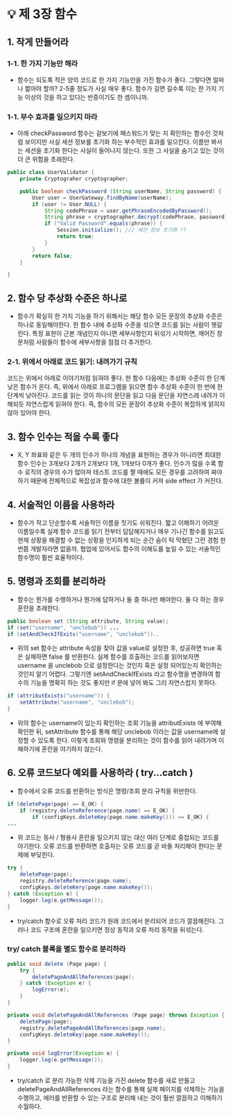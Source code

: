 # 💡 제 3장 함수

## 1. 작게 만들어라

### 1-1. 한 가지 기능만 해라

- 함수는 되도록 적은 양의 코드로 한 가지 기능만을 가진 함수가 좋다. 그렇다면 얼마나 짧아야 할까? 2-5줄 정도가 사실 매우 좋다. 함수가 길면 길수록 이는 한 가지 기능 이상의 것을 하고 있다는 반증이기도 한 셈이니까.

### 1-1. 부수 효과를 일으키지 마라

- 아래 checkPassword 함수는 겉보기에 패스워드가 맞는 지 확인하는 함수인 것처럼 보이지만 사실 세션 정보를 초기화 하는 부수적인 효과를 일으킨다. 이름만 봐서는 세션을 초기화 한다는 사실이 들어나지 않는다. 또한 그 사실을 숨기고 있는 것이 더 큰 위험을 초래한다.

```java
public class UserValidator {
	private Cryptograher cryptographer;

	public boolean checkPassword (String userName, String password) {
		User user = UserGateway.findByName(userName);
		if (user != User.NULL) {
			String codePhrase = user.getPhraseEncodedByPassword();
			String phrase = cryptographer.decrypt(codePhrase, password);
			if ("Valid Password".equals(phrase)) {
				Session.initialize(); /// 세션 정보 초기화 !?
				return true;
			}
		}
		return false;
	}

}
```

## 2. 함수 당 추상화 수준은 하나로

- 함수가 확실히 한 가지 기능을 하기 위해서는 해당 함수 모든 문장의 추상화 수준은 하나로 동일해야한다. 한 함수 내에 추상화 수준을 섞으면 코드를 읽는 사람이 헷갈린다. 특정 표현이 근본 개념인지 아니면 세부사항인지 뒤섞기 시작하면, 깨어진 창문처럼 사람들이 함수에 세부사항을 점점 더 추가한다.

### 2-1. 위에서 아래로 코드 읽기: 내려가기 규칙

코드는 위에서 아래로 이야기처럼 읽혀야 좋다. 한 함수 다음에는 추상화 수준이 한 단계 낮은 함수가 온다. 즉, 위에서 아래로 프로그램을 읽으면 함수 추상화 수준이 한 번에 한 단계씩 낮아진다. 코드를 읽는 것이 하나의 문단을 읽고 다음 문단을 자연스레 내려가 이해되듯 자연스럽게 읽혀야 한다. 즉, 함수의 모든 문장이 추상화 수준이 복잡하게 얽히지 않아 있어야 한다.

## 3. 함수 인수는 적을 수록 좋다

- X, Y 좌표와 같은 두 개의 인수가 하나의 개념을 표현하는 경우가 아니라면 최대한 함수 인수는 3개보다 2개가 2개보다 1개, 1개보다 0개가 좋다. 인수가 많을 수록 함수 로직의 경우의 수가 많아져 테스트 코드를 짤 때에도 모든 경우를 고려하여 짜야 하기 때문에 전체적으로 복잡성과 함수에 대한 볼륨이 커져 side effect 가 커진다.

## 4. 서술적인 이름을 사용하라

- 함수가 작고 단순할수록 서술적인 이름을 짓기도 쉬워진다. 짧고 이해하기 어려운 이름일수록 실제 함수 코드를 읽기 전부터 답답해지거나 매우 기나긴 함수를 읽고도 현재 상황을 해결할 수 없는 상황을 인지하게 되는 순간 숨이 턱 막혔던 그런 경험 한 번쯤 개발자라면 없을까. 협업에 있어서도 함수의 이해도를 높일 수 있는 서술적인 함수명이 훨씬 효율적이다.

## 5. 명령과 조회를 분리하라

- 함수는 뭔가를 수행하거나 뭔가에 답하거나 둘 중 하나만 해야한다. 둘 다 하는 경우 혼란을 초래한다.

```java
public boolean set (String attribute, String value);
if (set("username", "unclebob")) ...
if (setAndCheckIfExits("username", "unclebob"))..
```

- 위의 set 함수는 attribute 속성을 찾아 값을 value로 설정한 후, 성공하면 true 혹은 실패하면 false 를 반환한다. 실제 함수를 호출하는 코드를 읽어보자면 username 을 unclebob 으로 설정한다는 것인지 혹은 설정 되어있는지 확인하는 것인지 알기 어렵다. 그렇기엔 setAndCheckIfExists 라고 함수명을 변경하여 함수의 기능을 명확히 하는 것도 좋지만 if 문에 넣어 봐도 그리 자연스럽지 못하다.

```java
if (attributExists("username")) {
	setAttribute("username", "unclebob");
}
```

- 위의 함수는 username이 있는지 확인하는 조회 기능을 attributExists 에 부여해 확인한 뒤, setAttribute 함수를 통해 해당 unclebob 이라는 값을 username에 설정할 수 있도록 한다. 이렇게 조회와 명령을 분리하는 것이 함수를 읽어 내려가며 이해하기에 혼란을 야기하지 않는다.

## 6. 오류 코드보다 예외를 사용하라 ( try...catch )

- 함수에서 오류 코드를 반환하는 방식은 명령/조회 분리 규칙을 위반한다.

```java
if (deletePage(page) == E_OK) {
	if (registry.deleteReference(page.name) == E_OK) {
		if (configKeys.deleteKey(page.name.makeKey())) == E_OK) {
...
```

- 위 코드는 동사 / 형용사 혼란을 일으키지 않는 대신 여러 단계로 중첩되는 코드를 야기한다. 오류 코드를 반환하면 호출자는 오류 코드를 곧 바돌 처리해야 한다는 문제에 부딪힌다.

```java
try {
	deletePage(page);
	registry.deleteReference(page.name);
	configKeys.deleteKery(page.name.makeKey());
} catch (Exception e) {
	logger.log(e.getMessage());
}
```

- try/catch 함수로 오류 처리 코드가 원래 코드에서 분리되어 코드가 깔끔해진다. 그러나 코드 구조에 혼란을 일으키면 정상 동작과 오류 처리 동작을 뒤섞는다.

### try/ catch 블록을 별도 함수로 분리하라

```java
public void delete (Page page) {
	try {
		deletePageAndAllReferences(page);
	} catch (Exception e) {
		logError(e);
	}
}

private void deletePageAndAllReferences (Page page) throws Exception {
	deletePage(page);
	registry.deletePageAndAllReferences(page.name);
	configKeys.deleteKey(page.name.makeKey());
}

private void logError(Exception e) {
	logger.log(e.getMessage());
}
```

- try/catch 로 분리 가능한 삭제 기능을 가진 delete 함수를 새로 만들고 deletePageAndAllReferences 라는 함수를 통해 실제 페이지를 삭제하는 기능을 수행하고, 에러를 반환할 수 있는 구조로 분리해 내는 것이 훨씬 깔끔하고 이해하기 수월하다.
